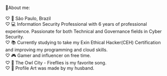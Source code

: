 <br>🌺About me:<br />
<br>♡ 📍 São Paulo, Brazil<br />
♡ 💻 Information Security Professional with 6 years of professional experience. Passionate for both Technical and Governance fields in Cyber Security.
<br>♡ 📚 Currently studying to take my Exin Ethical Hacker(CEH) Certification and improving my programming and cloud skills.<br />
♡ 🎮 Gamer and influencer on free time.
<br>♡ 🎵 The Owl City - Fireflies is my favorite song.<br />
♡ 🐇 Profile Art was made by my husband.
